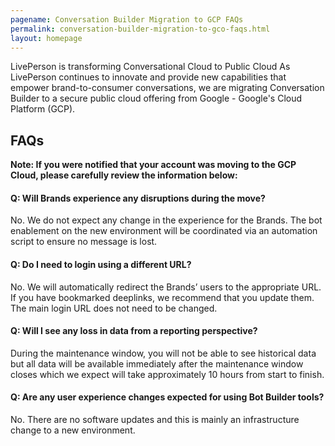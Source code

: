 ```yaml
---
pagename: Conversation Builder Migration to GCP FAQs
permalink: conversation-builder-migration-to-gco-faqs.html
layout: homepage
---
```


<div class="header-label">
LivePerson is transforming Conversational Cloud to Public Cloud        
As LivePerson continues to innovate and provide new capabilities that empower brand-to-consumer conversations, we are migrating Conversation Builder to a secure public cloud offering from Google -  Google's Cloud Platform (GCP). </div>

## FAQs
**Note: If you were notified that your account was moving to the GCP Cloud, please carefully review the information below:**

#### Q: Will Brands experience any disruptions during the move?
No. We do not expect any change in the experience for the Brands. The bot enablement on the new environment will be coordinated via an automation script to ensure no message is lost.

#### Q: Do I need to login using a different URL?
No. We will automatically redirect the Brands’ users to the appropriate URL. If you have bookmarked deeplinks, we recommend that you update them.  The main login URL does not need to be changed.

#### Q: Will I see any loss in data from a reporting perspective?
During the maintenance window, you will not be able to see historical data but all data will be available immediately after the maintenance window closes which we expect will take approximately 10 hours from start to finish.

#### Q: Are any user experience changes expected for using Bot Builder tools?
No. There are no software updates and this is mainly an infrastructure change to a new environment.

  

